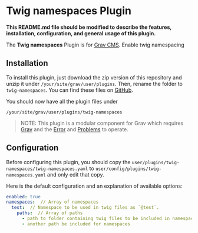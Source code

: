 # Twig namespaces Plugin

**This README.md file should be modified to describe the features, installation, configuration, and general usage of this plugin.**

The **Twig namespaces** Plugin is for [Grav CMS](http://github.com/getgrav/grav). Enable twig namespacing

## Installation

To install this plugin, just download the zip version of this repository and unzip it under `/your/site/grav/user/plugins`. Then, rename the folder to `twig-namespaces`. You can find these files on [GitHub](https://github.com/phase2/grav-plugin-twig-namespaces).

You should now have all the plugin files under

    /your/site/grav/user/plugins/twig-namespaces
	
> NOTE: This plugin is a modular component for Grav which requires [Grav](http://github.com/getgrav/grav) and the [Error](https://github.com/getgrav/grav-plugin-error) and [Problems](https://github.com/getgrav/grav-plugin-problems) to operate.

## Configuration

Before configuring this plugin, you should copy the `user/plugins/twig-namespaces/twig-namespaces.yaml` to `user/config/plugins/twig-namespaces.yaml` and only edit that copy.

Here is the default configuration and an explanation of available options:

```yaml
enabled: true
namespaces:  // Array of namespaces
  test:  // Namespace to be used in twig files as `@test`.
    paths:  // Array of paths 
      - path to folder containing twig files to be included in namespace
      - another path be included for namespaces
```
